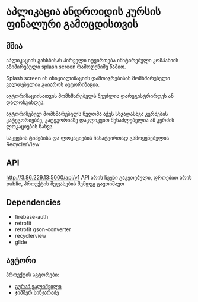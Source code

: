 # აპლიკაცია ანდროიდის კურსის ფინალური გამოცდისთვის

## მშია
აპლიკაციის გახსნისას პირველი იტვირთება იმიტირებული კომპანიის ანიმირებული splash screen რამოდენიმე წამით.

Splash screen ის ინიციალიზაციის დამთავრებისას მომხმარებელი ვალდებულია გაიაროს ავტორიზაცია.

ავტორიზაციისათვის მომხმარებელს შეუძლია დარეგისტრირდეს ან დალონგინდეს.

ავტორიზებულ მომხმარებელს წვდომა აქვს სხვადასხვა კერძების კატეგორიებზე, კატეგორიაზე დაკლიკვით შესაძლებელია ამ კერძის ლოკაციების ნახვა.

საკვების ტიპებისა და ლოკაციების ჩასატვირთად გამოყენებულია RecyclerView

## API
http://3.86.229.13:5000/api/v1
API არის ჩვენი გაკეთებული, დროებით არის public, პროექტის შეფასების შემდეგ გავთიშავთ
 
## Dependencies
* firebase-auth
* retrofit
* retrofit gson-converter
* recyclerview
* glide

## ავტორი
პროექტის ავტორები:
* [გურამ ვალიშვილი](http://github.com/Hammerten)
* [ჯიმშერ სინჯარაძე](http://github.com/CuteHat)
